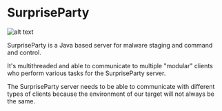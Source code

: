

# SurpriseParty

![alt text](http://i.imgur.com/Krg9uLm.gif)

SurpriseParty is a Java based server for malware staging and command and control.

It's multithreaded and able to communicate to multiple "modular" clients who perform various tasks for the SurpriseParty server.

The SurpriseParty server needs to be able to communicate with different types of clients because the environment of our target will not always be the same.
